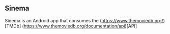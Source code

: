## Sinema

Sinema is an Android app that consumes the (https://www.themoviedb.org/)[TMDb] (https://www.themoviedb.org/documentation/api)[API]
